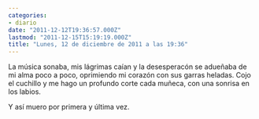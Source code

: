 ```yaml
---
categories:
- diario
date: "2011-12-12T19:36:57.000Z"
lastmod: "2011-12-15T15:19:19.000Z"
title: "Lunes, 12 de diciembre de 2011 a las 19:36"
---
```


La música sonaba, mis lágrimas caí­an y la desesperacón se adueñaba de mi alma poco a poco, oprimiendo mi corazón con sus garras heladas. Cojo el cuchillo y me hago un profundo corte cada muñeca, con una sonrisa en los labios.

Y así­ muero por primera y última vez.